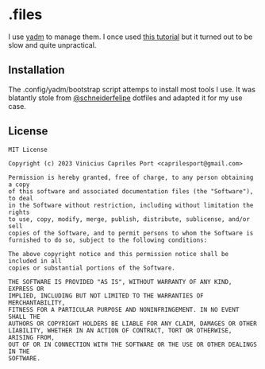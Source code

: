 # .files

I use [yadm](https://yadm.io/docs/install#) to manage them. I once used [this tutorial](https://dev.to/bowmanjd/store-home-directory-config-files-dotfiles-in-git-using-bash-zsh-or-powershell-a-simple-approach-without-a-bare-repo-2if7)
but it turned out to be slow and quite unpractical. 

## Installation

The .config/yadm/bootstrap script attemps to install most tools I use. It was 
blatantly stole 
from [@schneiderfelipe](https://github.com/schneiderfelipe/dotfiles/blob/main/up.sh)
dotfiles and adapted it for my use case.

## License

```
MIT License

Copyright (c) 2023 Vinicius Capriles Port <caprilesport@gmail.com>

Permission is hereby granted, free of charge, to any person obtaining a copy
of this software and associated documentation files (the "Software"), to deal
in the Software without restriction, including without limitation the rights
to use, copy, modify, merge, publish, distribute, sublicense, and/or sell
copies of the Software, and to permit persons to whom the Software is
furnished to do so, subject to the following conditions:

The above copyright notice and this permission notice shall be included in all
copies or substantial portions of the Software.

THE SOFTWARE IS PROVIDED "AS IS", WITHOUT WARRANTY OF ANY KIND, EXPRESS OR
IMPLIED, INCLUDING BUT NOT LIMITED TO THE WARRANTIES OF MERCHANTABILITY,
FITNESS FOR A PARTICULAR PURPOSE AND NONINFRINGEMENT. IN NO EVENT SHALL THE
AUTHORS OR COPYRIGHT HOLDERS BE LIABLE FOR ANY CLAIM, DAMAGES OR OTHER
LIABILITY, WHETHER IN AN ACTION OF CONTRACT, TORT OR OTHERWISE, ARISING FROM,
OUT OF OR IN CONNECTION WITH THE SOFTWARE OR THE USE OR OTHER DEALINGS IN THE
SOFTWARE.
```
